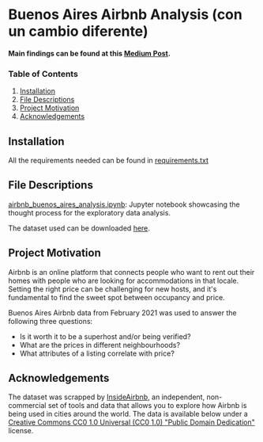 # Buenos Aires Airbnb Analysis (con un cambio diferente)

**Main findings can be found at this [Medium Post](https://mercedesterragno.medium.com/hosting-in-buenos-aires-how-should-you-set-your-price-bd2eeef59631).**

### Table of Contents

1. [Installation](#installation)
2. [File Descriptions](#files)
3. [Project Motivation](#motivation)
4. [Acknowledgements](#acknowledgements)

## Installation <a name="installation"></a>

All the requirements needed can be found in [requirements.txt](https://github.com/MercedesTerragno/Buenos-Aires-Airbnb-Analysis/blob/main/requirements.txt)

## File Descriptions <a name="files"></a>

[airbnb_buenos_aires_analysis.ipynb](https://github.com/MercedesTerragno/Buenos-Aires-Airbnb-Analysis/blob/main/airbnb_buenos_aires_analysis.ipynb): Jupyter notebook showcasing the thought process for the exploratory data analysis.

The dataset used can be downloaded [here](https://drive.google.com/uc?export=download&id=1QiByE06Qh_96ILI7m5RksT1gN1EYPuk5).

## Project Motivation <a name="motivation"></a>

Airbnb is an online platform that connects people who want to rent out their homes with people who are looking for accommodations in that locale. Setting the right price can be challenging for new hosts, and it's fundamental to find the sweet spot between occupancy and price. 

Buenos Aires Airbnb data from February 2021 was used to answer the following three questions:

- Is it worth it to be a superhost and/or being verified?
- What are the prices in different neighbourhoods?
- What attributes of a listing correlate with price?


## Acknowledgements <a name="acknowledgements"></a>

The dataset was scrapped by [InsideAirbnb](http://insideairbnb.com/about.html), an independent, non-commercial set of tools and data that allows you to explore how Airbnb is being used in cities around the world. The data is available below under a [Creative Commons CC0 1.0 Universal (CC0 1.0) "Public Domain Dedication"](https://creativecommons.org/publicdomain/zero/1.0/) license.


